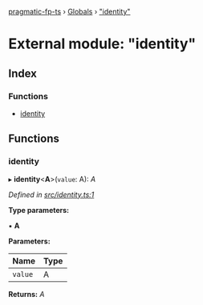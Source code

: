 [pragmatic-fp-ts](../README.md) › [Globals](../globals.md) › ["identity"](_identity_.md)

# External module: "identity"

## Index

### Functions

* [identity](_identity_.md#identity)

## Functions

###  identity

▸ **identity**<**A**>(`value`: A): *A*

*Defined in [src/identity.ts:1](https://github.com/hermann-p/pragmatic-fp-ts/blob/d13f3c1/src/identity.ts#L1)*

**Type parameters:**

▪ **A**

**Parameters:**

Name | Type |
------ | ------ |
`value` | A |

**Returns:** *A*
